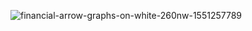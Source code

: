 
![financial-arrow-graphs-on-white-260nw-1551257789](https://user-images.githubusercontent.com/84660490/146950473-baa19eb0-de1e-4007-96a0-4b13740d6ade.jpg)
